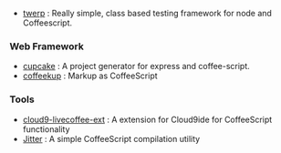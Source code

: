 - [twerp](https://github.com/philjackson/twerp) : Really simple, class based testing framework for node and Coffeescript.

### Web Framework
- [cupcake](https://github.com/twilson63/cupcake) : A project generator for express and coffee-script.
- [coffeekup](https://github.com/mauricemach/coffeekup) : Markup as CoffeeScript

### Tools
- [cloud9-livecoffee-ext](https://github.com/tanepiper/cloud9-livecoffee-ext) : A extension for Cloud9ide for CoffeeScript functionality
- [Jitter](https://github.com/TrevorBurnham/jitter) : A simple CoffeeScript compilation utility
